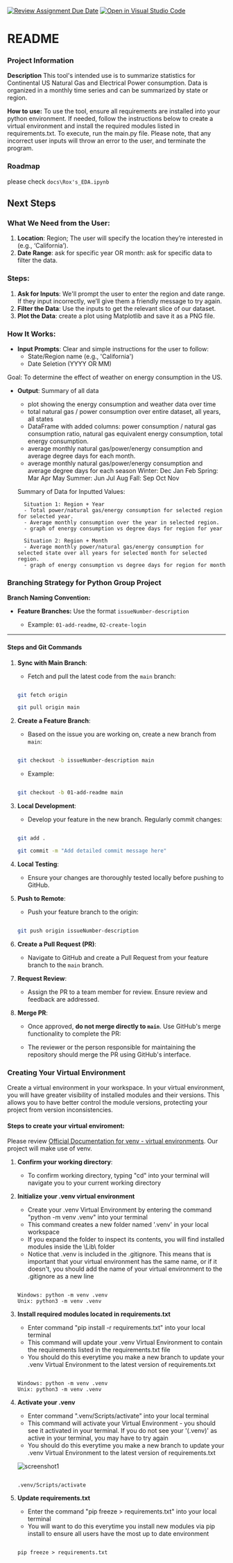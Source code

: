 [![Review Assignment Due Date](https://classroom.github.com/assets/deadline-readme-button-24ddc0f5d75046c5622901739e7c5dd533143b0c8e959d652212380cedb1ea36.svg)](https://classroom.github.com/a/A55IPDGc)
[![Open in Visual Studio Code](https://classroom.github.com/assets/open-in-vscode-718a45dd9cf7e7f842a935f5ebbe5719a5e09af4491e668f4dbf3b35d5cca122.svg)](https://classroom.github.com/online_ide?assignment_repo_id=15225700&assignment_repo_type=AssignmentRepo)

# README

### Project Information

**Description**
This tool's intended use is to summarize statistics for Continental US Natural Gas and Electrical Power consumption. Data is organized in a monthly time series and can be summarized by state or region.

**How to use:**
To use the tool, ensure all requirements are installed into your python environment. If needed, follow the instructions below to create a virtual environment and install the required modules listed in requirements.txt. To execute, run the main.py file. Please note, that any incorrect user inputs will throw an error to the user, and terminate the program. 


### Roadmap

please check `docs\Rox's_EDA.ipynb`

## Next Steps

### What We Need from the User:

1. **Location**: Region; The user will specify the location they’re interested in (e.g., ‘California’).
2. **Date Range**: ask for specific year OR month: ask for specific data to filter the data. 
 

### Steps:
1. **Ask for Inputs**: We'll prompt the user to enter the region and date range. If they input incorrectly, we’ll give them a friendly message to try again.
2. **Filter the Data**: Use the inputs to get the relevant slice of our dataset.
3. **Plot the Data**: create a plot using Matplotlib and save it as a PNG file.

### How It Works:
- **Input Prompts**: Clear and simple instructions for the user to follow:
    - State/Region name (e.g., 'California')
    - Date Seletion (YYYY OR MM)


Goal: To determine the effect of weather on energy consumption in the US.

- **Output**: Summary of all data
    - plot showing the energy consumption and weather data over time
    - total natural gas / power consumption over entire dataset, all years, all states
    - DataFrame with added columns: power consumption / natural gas consumption ratio, natural gas equivalent energy consumption, total energy consumption.
    - average monthly natural gas/power/energy consumption and average degree days for each month.
    - average monthly natural gas/power/energy consumption and average degree days for each season
        Winter: Dec Jan Feb
        Spring: Mar Apr May
        Summer: Jun Jul Aug
        Fall: Sep Oct Nov

    Summary of Data for Inputted Values:

        Situation 1: Region + Year
        - Total power/natural gas/energy consumption for selected region for selected year.
        - Average monthly consumption over the year in selected region.
        - graph of energy consumption vs degree days for region for year

        Situation 2: Region + Month
        - Average monthly power/natural gas/energy consumption for selected state over all years for selected month for selected region.
        - graph of energy consumption vs degree days for region for month







### Branching Strategy for Python Group Project 

  

**Branch Naming Convention:** 

  

- **Feature Branches:** Use the format `issueNumber-description` 

  - Example: `01-add-readme`, `02-create-login` 

  

--- 

  

#### Steps and Git Commands 

  

1. **Sync with Main Branch**: 

    - Fetch and pull the latest code from the `main` branch: 

    ```bash 

    git fetch origin 

    git pull origin main 

    ``` 

  

2. **Create a Feature Branch**: 

    - Based on the issue you are working on, create a new branch from `main`: 

    ```bash 

    git checkout -b issueNumber-description main 

    ``` 

    - Example:  

    ```bash 

    git checkout -b 01-add-readme main 

    ``` 

  

3. **Local Development**: 

    - Develop your feature in the new branch. Regularly commit changes: 

    ```bash 

    git add . 

    git commit -m "Add detailed commit message here" 

    ``` 

  

4. **Local Testing**: 

    - Ensure your changes are thoroughly tested locally before pushing to GitHub. 

  

5. **Push to Remote**: 

    - Push your feature branch to the origin: 

    ```bash 

    git push origin issueNumber-description 

    ``` 

  

6. **Create a Pull Request (PR)**: 

    - Navigate to GitHub and create a Pull Request from your feature branch to the `main` branch. 

  

7. **Request Review**: 

    - Assign the PR to a team member for review. Ensure review and feedback are addressed. 

  

8. **Merge PR**: 

    - Once approved, **do not merge directly to `main`**. Use GitHub's merge functionality to complete the PR: 

    - The reviewer or the person responsible for maintaining the repository should merge the PR using GitHub's interface. 


### Creating Your Virtual Environment

Create a virtual environment in your workspace. In your virtual environment, you will have greater visibility of installed modules and their versions. This allows you to have better control the module versions, protecting your project from version inconsistencies.

#### Steps to create your virtual enviroment:

Please review [Official Documentation for venv - virtual environments](https://docs.python.org/3/library/venv.html). Our project will make use of venv.

1. **Confirm your working directory**:

    - To confirm working directory, typing "cd" into your terminal will navigate you to your current working directory

2. **Initialize your .venv virtual environment**

    - Create your .venv Virtual Environment by entering the command "python -m venv .venv" into your terminal
    - This command creates a new folder named '.venv' in your local workspace
    - If you expand the folder to inspect its contents, you will find installed modules inside the \Lib\ folder
    - Notice that .venv is included in the .gitignore. This means that is important that your virtual environment has the same name, or if it doesn't, you should add the name of your virtual environment to the .gitignore as a new line

    ```terminal
    
    Windows: python -m venv .venv
    Unix: python3 -m venv .venv

    ```

3. **Install required modules located in requirements.txt**

    - Enter command "pip install -r requirements.txt" into your local terminal
    - This command will update your .venv Virtual Environment to contain the requirements listed in the requirements.txt file
    - You should do this everytime you make a new branch to update your .venv Virtual Environment to the latest version of requirements.txt
    
    ```terminal
    
    Windows: python -m venv .venv
    Unix: python3 -m venv .venv

    ```

4. **Activate your .venv**

    - Enter command ".venv/Scripts/activate" into your local terminal
    - This command will activate your Virtual Environment - you should see it activated in your terminal. If you do not see your '(.venv)' as active in your terminal, you may have to try again
    - You should do this everytime you make a new branch to update your .venv Virtual Environment to the latest version of requirements.txt

    ![screenshot1](https://github.com/ENSF-692-Spring-2024/ensf-692-project-the-cool-company/blob/main/screenshot_1_venv.png "Activate .venv")
    
    ```terminal
    
    .venv/Scripts/activate

    ```

5. **Update requirements.txt**

    - Enter the command "pip freeze > requirements.txt" into your local terminal
    - You will want to do this everytime you install new modules via pip install to ensure all users have the most up to date environment


    ```terminal
    
    pip freeze > requirements.txt

    ```








